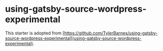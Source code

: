 # using-gatsby-source-wordpress-experimental

This starter is adopted from
[https://github.com/TylerBarnes/using-gatsby-source-wordpress-experimental](using-gatsby-source-wordpress-experimental).
